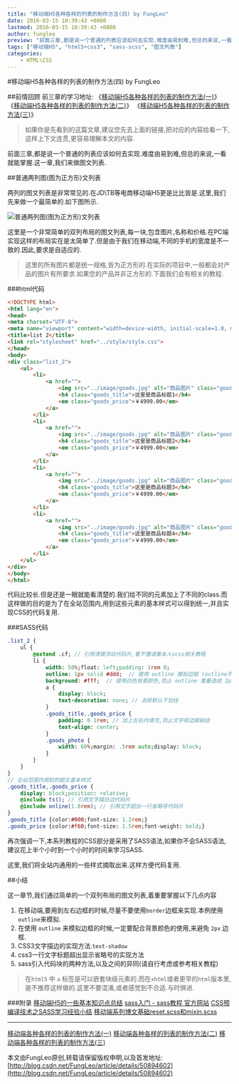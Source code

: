 ```yaml
---
title: "移动端H5各种各样的列表的制作方法(四) by FungLeo"
date: 2016-03-15 10:39:43 +0800
lastmod: 2016-03-15 10:39:43 +0800
author: fungleo
preview: "前面三章,都是说一个普通的列表应该如何去实现.难度由易到难,但总的来说,一看就能掌握.这一章,我们来做图文列表.两列的图文列表是非常常见的.在JD|TB等电商移动端H5更是比比皆是.这里,我们先来做一个最简单的."
tags: ["移动端H5", "html5+css3", "sass-scss", "图文列表"]
categories:
    - HTML\CSS
---
```


#移动端H5各种各样的列表的制作方法(四) by FungLeo

##前情回顾
前三章的学习地址:
《[移动端H5各种各样的列表的制作方法(一)](http://blog.csdn.net/fungleo/article/details/50886680)》
《[移动端H5各种各样的列表的制作方法(二)](http://blog.csdn.net/FungLeo/article/details/50887529)》
《[移动端H5各种各样的列表的制作方法(三)](http://blog.csdn.net/FungLeo/article/details/50888014)》

>如果你是先看到的这篇文章,建议您先去上面的链接,把对应的内容给看一下,这样上下文连贯,更容易理解本文的内容.

前面三章,都是说一个普通的列表应该如何去实现.难度由易到难,但总的来说,一看就能掌握.这一章,我们来做图文列表.

##普通两列图(图为正方形)文列表

两列的图文列表是非常常见的.在JD\TB等电商移动端H5更是比比皆是.这里,我们先来做一个最简单的.如下图所示.

![普通两列图(图为正方形)文列表](http://ww1.sinaimg.cn/large/459e195ajw1f1xc19i50hj209l0ijtbj.jpg)

这里是一个非常简单的双列布局的图文列表,每一块,包含图片,名称和价格.在PC端实现这样的布局实在是太简单了.但是由于我们在移动端,不同的手机的宽度是不一致的.因此,要求是自适应的.

> 这里的所有图片都是统一规格,皆为正方形的.在实际的项目中,一般都会对产品的图片有所要求.如果您的产品并非正方形的.下面我们会有相关的教程.

###html代码
```html
<!DOCTYPE html>
<html lang="en">
<head>
<meta charset="UTF-8">
<meta name="viewport" content="width=device-width, initial-scale=1.0, maximum-scale=1.0, user-scalable=0" />
<title>list 2</title>
<link rel="stylesheet" href="../style/style.css">
</head>
<body>
<div class="list_2">
	<ul>
		<li>
			<a href="">
				<img src="../image/goods.jpg" alt="商品图片" class="goods_photo">
				<h4 class="goods_title">这里是商品标题1</h4>
				<em class="goods_price">￥4999.00</em>
			</a>
		</li>
		<li>
			<a href="">
				<img src="../image/goods.jpg" alt="商品图片" class="goods_photo">
				<h4 class="goods_title">这里是商品标题2</h4>
				<em class="goods_price">￥4999.00</em>
			</a>
		</li>
		<li>
			<a href="">
				<img src="../image/goods.jpg" alt="商品图片" class="goods_photo">
				<h4 class="goods_title">这里是商品标题3</h4>
				<em class="goods_price">￥4999.00</em>
			</a>
		</li>
		<li>
			<a href="">
				<img src="../image/goods.jpg" alt="商品图片" class="goods_photo">
				<h4 class="goods_title">这里是商品标题4</h4>
				<em class="goods_price">￥4999.00</em>
			</a>
		</li>
	</ul>
</div>
</body>
</html>
```
代码比较长.但是还是一眼就能看清楚的.我们给不同的元素加上了不同的class.而这样做的目的是为了在全站范围内,用到这些元素的基本样式可以得到统一,并且实现CSS的代码复用.

###SASS代码

```sass
.list_2 {
	ul {
		@extend .cf; // 引用清理浮动代码片,看不懂请看本人scss相关教程
		li {
			width: 50%;float: left;padding: 1rem 0;
			outline: 1px solid #ddd;  // 使用 outline 模拟边框 (outline不占据盒子模型)
			background: #fff;  // 使用白色背景颜色,防止 outline 重叠造成 2px 线条
			a {
            	display: block;
				text-decoration: none; // 去除默认下划线
			}
			.goods_title,.goods_price {
				padding: 0 1rem; // 加上左右内填充,防止文字和边框粘结
				text-align: center;
			}
			.goods_photo {
				width: 60%;margin: .5rem auto;display: block;
			}
		}
	}
}
// 全站范围内用到的图文基本样式
.goods_title,.goods_price {
	display: block;position: relative;
	@include ts(); // 引用文字描白边代码片
	@include online(1.8rem); // 引用文字超出一行省略号代码片
}
.goods_title {color:#000;font-size: 1.2rem;}
.goods_price {color:#f60;font-size: 1.5rem;font-weight: bold;}
```

再次强调一下,本系列教程的CSS部分是采用了SASS语法,如果你不会SASS语法,建议花上半个小时到一个小时的时间来学习SASS.

这里,我们将全站内通用的一些样式摘取出来.这样方便代码复用.

##小结

这一章节,我们通过简单的一个双列布局的图文列表,着重要掌握以下几点内容

1. 在移动端,要用到左右边框的时候,尽量不要使用`border`边框来实现.本例使用 `outline`来模拟.
2. 在使用 `outline` 来模拟边框的时候,一定要配合背景颜色的使用,来避免 `2px` 边框.
3. CSS3文字描边的实现方法.`text-shadow`
4. css3一行文字标题超出显示省略号的实现方法
5. sass引入代码块的两种方法,以及之间的异同(请自行考虑或参考相关教程)

> 在`html5` 中 `a` 标签是可以嵌套块级元素的.而在`xhtml`或者更早的`html`版本里,是不推荐这样做的.这里不要混淆,或者感觉到不合适.与时俱进.

###附录
[移动端H5的一些基本知识点总结](http://blog.csdn.net/fungleo/article/details/50811739)
[sass入门 - sass教程 官方网站](http://www.w3cplus.com/sassguide/)
[CSS预编译技术之SASS学习经验小结](http://blog.csdn.net/fungleo/article/details/50851192)
[移动端系列博文基础reset.scss和mixin.scss](http://blog.csdn.net/fungleo/article/details/50877720)
- - -
[移动端各种各样的列表的制作方法(一)](http://blog.csdn.net/fungleo/article/details/50886680)
[移动端各种各样的列表的制作方法(二)](http://blog.csdn.net/FungLeo/article/details/50887529)
[移动端各种各样的列表的制作方法(三)](http://blog.csdn.net/FungLeo/article/details/50888014)

本文由FungLeo原创,转载请保留版权申明,以及首发地址: [http://blog.csdn.net/FungLeo/article/details/50894602](http://blog.csdn.net/FungLeo/article/details/50894602)
